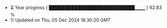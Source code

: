 - ⏳ Year progress { ███████████████████████████▁▁▁ } 92.83 %
- ⏰ Updated on Thu, 05 Dec 2024 18:30:20 GMT


